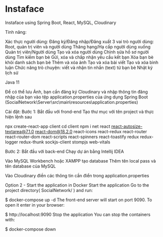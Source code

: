 # Instaface
Instaface using Spring Boot, React, MySQL, Cloudinary

Tính năng:

Xác thực người dùng: Đăng ký/Đăng nhập/Đăng xuất
3 vai trò người dùng: Root, quản trị viên và người dùng
Thăng hạng/Hạ cấp người dùng xuống Quản trị viên/Người dùng
Tạo và xóa người dùng
Chỉnh sửa hồ sơ người dùng
Tìm kiếm bạn bè
Gửi, xóa và chấp nhận yêu cầu kết bạn
Xóa bạn bè khỏi danh sách bạn bè
Thêm và xóa ảnh
Tạo và xóa bài viết
Tạo và xóa bình luận
Chức năng trò chuyện: viết và nhận tin nhắn (text) từ bạn bè
Nhật ký lịch sử

Java 11

Để có thể lưu Ảnh, bạn cần đăng ký Cloudinary và nhập thông tin đăng nhập của bạn vào tệp application.properties của ứng dụng Spring Boot (SocialNetwork\Server\src\main\resources\application.properties)

Cài đặt:
Bước 1: Bắt đầu với frond-end
Tạo thư mục với tên project và thực hiện lệnh sau

npx create-react-app client
cd client
npm i net react react-autosize-textarea@7.1.0 react-dom@18.2.0 react-icons react-redux react-router react-router-dom 
react-scripts react-spinners react-toastify redux redux-logger redux-thunk sockjs-client stompjs web-vitals

Bước 2: Bắt đầu với back-end
Chạy dự án bằng Intellij IDEA

Vào MySQL Workbench hoặc XAMPP tạo database
Thêm tên local pass và tên database của MySQL

Vào Cloudinary điền các thông tin cần điển trong application.properties

Option 2 - Start the application in Docker
Start the application
Go to the project directory( SocialNetwork/ ) and run:

$ docker-compose up -d
The front-end server will start on port 9090. To open it enter in your browser:

$ http://localhost:9090
Stop the application
You can stop the containers with:

$ docker-compose down
